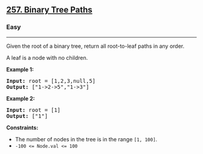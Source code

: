 <h2><a href="https://leetcode.com/problems/binary-tree-paths">257. Binary Tree Paths</a></h2>
<h3>Easy</h3>
<hr>
<p>Given the root of a binary tree, return all root-to-leaf paths in any order.</p>

<p>A leaf is a node with no children.</p>

<p><strong>Example 1:</strong></p>
<pre>
<strong>Input:</strong> root = [1,2,3,null,5]
<strong>Output:</strong> ["1->2->5","1->3"]
</pre>

<p><strong>Example 2:</strong></p>
<pre>
<strong>Input:</strong> root = [1]
<strong>Output:</strong> ["1"]
</pre>

<p><strong>Constraints:</strong></p>
<ul>
<li>The number of nodes in the tree is in the range <code>[1, 100]</code>.</li>
<li><code>-100 <= Node.val <= 100</code></li>
</ul>

